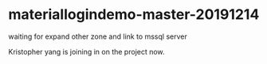 # materiallogindemo-master-20191214
waiting for expand other zone and link to mssql server

Kristopher yang is joining in on the project now.

